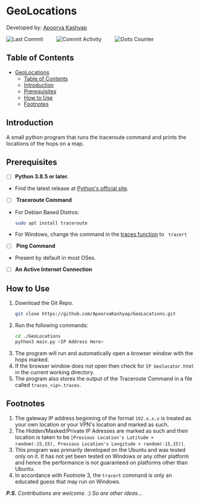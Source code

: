 # GeoLocations

Developed by: [Apoorva Kashyap](https://github.com/ApoorvaKashyap)

<img src="https://img.shields.io/github/last-commit/ApoorvaKashyap/GeoLocations" alt="Last Commit"> &nbsp; &nbsp; &nbsp; &nbsp; <img src="https://img.shields.io/github/commit-activity/w/ApoorvaKashyap/GeoLocations" alt="Commit Activity"> &nbsp; &nbsp; &nbsp; &nbsp; <img src="https://img.shields.io/github/search/ApoorvaKashyap/GeoLocations/goto" alt="Goto Counter">
<br>

## Table of Contents

- [GeoLocations](#geolocations)
  - [Table of Contents](#table-of-contents)
  - [Introduction](#introduction)
  - [Prerequisites](#prerequisites)
  - [How to Use](#how-to-use)
  - [Footnotes](#footnotes)


## Introduction

A small python program that runs the traceroute command and prints the locations of the hops on a map.

## Prerequisites

   - [ ] <b>Python 3.8.5 or later.</b> <br/>
   - Find the latest release at [Python's official site](https://www.python.org/downloads/).

   - [ ] <b> Traceroute Command </b> </br>
   - For Debian Based Distros:
      ```sh
      sudo apt install traceroute
      ```

   - For Windows, change the command in the [traces function](https://github.com/ApoorvaKashyap/GeoLocations/blob/master/mods/netCall.py#L25) to ``` tracert```
    
   - [ ] <b> Ping Command </b>
   - Present by default in most OSes.

   - [ ] <b>An Active Internet Connection</b>
  
## How to Use
  
  1. Download the Git Repo.
      ```sh
      git clone https://github.com/ApoorvaKashyap/GeoLocations.git
      ```
  2. Run the following commands:
      ```sh
      cd ./GeoLocations
      python3 main.py <IP Address Here>
      ```
  3. The program will run and automatically open a browser window with the hops marked.
  4. If the browser window does not open then check for ```IP Geolocator.html``` in the current working directory.
  5. The program also stores the output of the Traceroute Command in a file called ``` traces_<ip>.traces ```.

## Footnotes

1. The gateway IP address beginning of the format ```192.x.x.x``` is treated as your own location or your VPN's location and marked as such.
2. The Hidden/Masked/Private IP Adresses are marked as such and their location is taken to be ```[Previous Location's Latitude + random(-15,15), Previous Location's Longitude + random(-15,15)]```.
3. This program was primarily developed on the Ubuntu and was tested only on it. It has not yet been tested on Windows or any other platform and hence the performance is not guaranteed on platforms other than Ubuntu.
4. In accordance with Footnote 3, the ```tracert``` command is only an educated guess that may run on Windows.


<i> <b> P.S.</b> Contributions are welcome. :) So are other ideas... </i>
